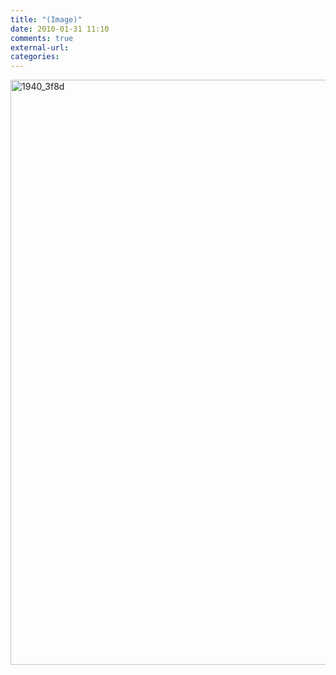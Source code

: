 ```yaml
---
title: "(Image)"
date: 2010-01-31 11:10
comments: true
external-url:
categories:
---
```

[<img src="http://4.asset.soup.io/asset/0665/1940_3f8d.jpeg" width="1538" height="936" alt="1940_3f8d" />][1]

  


  [1]: http://fopnews.files.wordpress.com/2010/01/seacablehi.jpg
